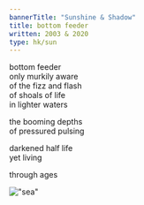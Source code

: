 ```yaml
---
bannerTitle: "Sunshine & Shadow" 
title: bottom feeder
written: 2003 & 2020
type: hk/sun
---
```


bottom feeder  
only murkily aware  
of the fizz and flash  
of shoals of life  
in lighter waters  

the booming depths  
of pressured pulsing  
  
darkened half life  
yet living  

through ages  

!["sea"](/images/bucket/deepSea.jpg "sea")
